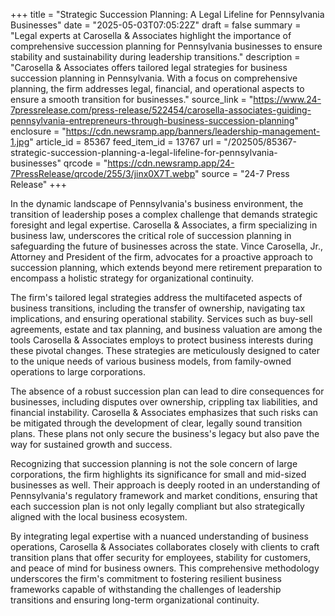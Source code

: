 +++
title = "Strategic Succession Planning: A Legal Lifeline for Pennsylvania Businesses"
date = "2025-05-03T07:05:22Z"
draft = false
summary = "Legal experts at Carosella & Associates highlight the importance of comprehensive succession planning for Pennsylvania businesses to ensure stability and sustainability during leadership transitions."
description = "Carosella & Associates offers tailored legal strategies for business succession planning in Pennsylvania. With a focus on comprehensive planning, the firm addresses legal, financial, and operational aspects to ensure a smooth transition for businesses."
source_link = "https://www.24-7pressrelease.com/press-release/522454/carosella-associates-guiding-pennsylvania-entrepreneurs-through-business-succession-planning"
enclosure = "https://cdn.newsramp.app/banners/leadership-management-1.jpg"
article_id = 85367
feed_item_id = 13767
url = "/202505/85367-strategic-succession-planning-a-legal-lifeline-for-pennsylvania-businesses"
qrcode = "https://cdn.newsramp.app/24-7PressRelease/qrcode/255/3/jinx0X7T.webp"
source = "24-7 Press Release"
+++

<p>In the dynamic landscape of Pennsylvania's business environment, the transition of leadership poses a complex challenge that demands strategic foresight and legal expertise. Carosella & Associates, a firm specializing in business law, underscores the critical role of succession planning in safeguarding the future of businesses across the state. Vince Carosella, Jr., Attorney and President of the firm, advocates for a proactive approach to succession planning, which extends beyond mere retirement preparation to encompass a holistic strategy for organizational continuity.</p><p>The firm's tailored legal strategies address the multifaceted aspects of business transitions, including the transfer of ownership, navigating tax implications, and ensuring operational stability. Services such as buy-sell agreements, estate and tax planning, and business valuation are among the tools Carosella & Associates employs to protect business interests during these pivotal changes. These strategies are meticulously designed to cater to the unique needs of various business models, from family-owned operations to large corporations.</p><p>The absence of a robust succession plan can lead to dire consequences for businesses, including disputes over ownership, crippling tax liabilities, and financial instability. Carosella & Associates emphasizes that such risks can be mitigated through the development of clear, legally sound transition plans. These plans not only secure the business's legacy but also pave the way for sustained growth and success.</p><p>Recognizing that succession planning is not the sole concern of large corporations, the firm highlights its significance for small and mid-sized businesses as well. Their approach is deeply rooted in an understanding of Pennsylvania's regulatory framework and market conditions, ensuring that each succession plan is not only legally compliant but also strategically aligned with the local business ecosystem.</p><p>By integrating legal expertise with a nuanced understanding of business operations, Carosella & Associates collaborates closely with clients to craft transition plans that offer security for employees, stability for customers, and peace of mind for business owners. This comprehensive methodology underscores the firm's commitment to fostering resilient business frameworks capable of withstanding the challenges of leadership transitions and ensuring long-term organizational continuity.</p>